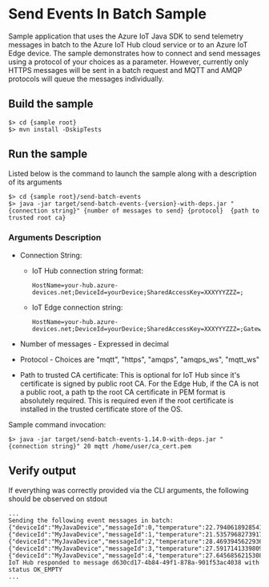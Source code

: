 # Send Events In Batch Sample 

Sample application that uses the Azure IoT Java SDK to send telemetry messages in batch to the
Azure IoT Hub cloud service or to an Azure IoT Edge device. The sample demonstrates how to connect
and send messages using a protocol of your choices as a parameter. However, currently only HTTPS messages will be sent in a batch request and MQTT and AMQP protocols will queue the messages individually.

## Build the sample

```
$> cd {sample root}
$> mvn install -DskipTests
```

## Run the sample

Listed below is the command to launch the sample along with a description of its arguments

```
$> cd {sample root}/send-batch-events
$> java -jar target/send-batch-events-{version}-with-deps.jar "{connection string}" {number of messages to send} {protocol}  {path to trusted root ca}
```

### Arguments Description

* Connection String:
  * IoT Hub connection string format:

    ```
    HostName=your-hub.azure-devices.net;DeviceId=yourDevice;SharedAccessKey=XXXYYYZZZ=;
    ```

  * IoT Edge connection string:

    ```
    HostName=your-hub.azure-devices.net;DeviceId=yourDevice;SharedAccessKey=XXXYYYZZZ=;GatewayHostName=mygateway.contoso.com
    ```

* Number of messages - Expressed in decimal
* Protocol - Choices are "mqtt", "https", "amqps", "amqps_ws", "mqtt_ws"
* Path to trusted CA certificate: This is optional for IoT Hub since it's certificate is signed by public root CA. For the Edge Hub, if the CA is not a public root, a path tp the root CA certificate in PEM format is absolutely required. This is required even if the root certificate is installed in the trusted certificate store of the OS.

Sample command invocation:

```
$> java -jar target/send-batch-events-1.14.0-with-deps.jar "{connection string}" 20 mqtt /home/user/ca_cert.pem
```

## Verify output

If everything was correctly provided via the CLI arguments, the following should be observed on stdout

```
...
Sending the following event messages in batch:
{"deviceId":"MyJavaDevice","messageId":0,"temperature":22.794061892854135,"humidity":37.62552699796588}
{"deviceId":"MyJavaDevice","messageId":1,"temperature":21.53579682739172,"humidity":37.074460372012084}
{"deviceId":"MyJavaDevice","messageId":2,"temperature":28.469394562293672,"humidity":48.85065152753948}
{"deviceId":"MyJavaDevice","messageId":3,"temperature":27.59171413398098,"humidity":33.7627855634459}
{"deviceId":"MyJavaDevice","messageId":4,"temperature":27.645685621530887,"humidity":49.181172831276676}
IoT Hub responded to message d630cd17-4b84-49f1-878a-901f53ac4038 with status OK_EMPTY
...
```
